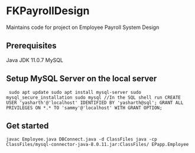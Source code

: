# FKPayrollDesign
Maintains code for project on Employee Payroll System Design

## Prerequisites
 Java JDK 11.0.7
 MySQL

## Setup MySQL Server on the local server
``  sudo apt update
    sudo apt install mysql-server
    sudo mysql_secure_installation
    sudo mysql
 //In the SQL shell run
    CREATE USER 'yasharth'@'localhost' IDENTIFIED BY 'yasharth@sql';
    GRANT ALL PRIVILEGES ON *.* TO 'sammy'@'localhost' WITH GRANT OPTION;
``

## Get started
``javac Employee.java DBConnect.java -d ClassFiles
java -cp ClassFiles/mysql-connector-java-8.0.11.jar:ClassFiles/ EPapp.Employee``